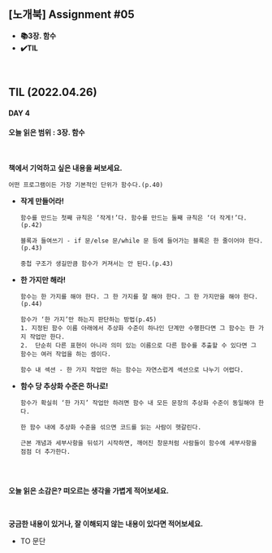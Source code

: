 ## [노개북] Assignment #05

- **📚3장. 함수**
- **✔️TIL**

<br>

## TIL (2022.04.26)
#### DAY 4
#### 오늘 읽은 범위 : 3장. 함수

<br>


**책에서 기억하고 싶은 내용을 써보세요.**

```
어떤 프로그램이든 가장 기본적인 단위가 함수다.(p.40)
```

- **작게 만들어라!**
  ```
  함수를 만드는 첫째 규칙은 ‘작게!’다. 함수를 만드는 둘째 규칙은 ‘더 작게!’다.(p.42)
  
  블록과 들여쓰기 - if 문/else 문/while 문 등에 들어가는 블록은 한 줄이어야 한다.(p.43)
  
  중첩 구조가 생길만큼 함수가 커져서는 안 된다.(p.43)
  ```
  
- **한 가지만 해라!**
  ```
  함수는 한 가지를 해야 한다. 그 한 가지를 잘 해야 한다. 그 한 가지만을 해야 한다.(p.44)
  
  함수가 ‘한 가지’만 하는지 판단하는 방법(p.45)
  1. 지정된 함수 이름 아래에서 추상화 수준이 하나인 단계만 수행한다면 그 함수는 한 가지 작업만 한다.
  2.  단순히 다른 표현이 아니라 의미 있는 이름으로 다른 함수를 추출할 수 있다면 그 함수는 여러 작업을 하는 셈이다.

  함수 내 섹션 - 한 가지 작업만 하는 함수는 자연스럽게 섹션으로 나누기 어렵다.
  ```
  
- **함수 당 추상화 수준은 하나로!**
  ```
  함수가 확실히 ‘한 가지’ 작업만 하려면 함수 내 모든 문장의 추상화 수준이 동일해야 한다.
  
  한 함수 내에 추상화 수준을 섞으면 코드를 읽는 사람이 헷갈린다. 
  
  근본 개념과 세부사항을 뒤섞기 시작하면, 깨어진 창문처럼 사람들이 함수에 세부사항을 점점 더 추가한다.
  
  
  ```


<br>

**오늘 읽은 소감은? 떠오르는 생각을 가볍게 적어보세요.**



<br>

**궁금한 내용이 있거나, 잘 이해되지 않는 내용이 있다면 적어보세요.**
- TO 문단
